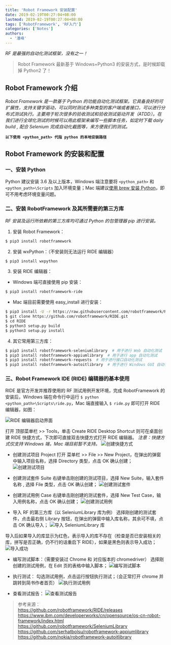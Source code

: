 ```yaml
---
title: 'Robot Framework 安装配置'
date: 2019-02-19T00:27:04+08:00
lastmod: 2019-02-19T00:27:04+08:00
tags: ['RobotFramework', 'RF入门']
categories: ['Notes']
authors:
  - '潘峰'
---
```


_RF 是最强的自动化测试框架，没有之一！_

> Robot Framework 最新基于 Windows+Python3 的安装方式，是时候卸载掉 Python2 了！

## Robot Framework 介绍

_Robot Framework 是一款基于 Python 的功能自动化测试框架。它具备良好的可扩展性，支持关键字驱动，可以同时测试多种类型的客户端或者接口，可以进行分布式测试执行。主要用于轮次很多的验收测试和验收测试驱动开发（ATDD）。在我们进行全球化测试的时候可以用此框架来编写一些脚本任务，如定时下载 daily build , 配合 Selenium 完成自动化截图等，来方便我们的测试。_

**`以下使用 <python_path> 代指 python 的本地安装路径`**

## Robot Framework 的安装和配置

### 一、安装 Python

Python 建议安装 3.6 及以上版本，Windows 端注意要将 `<python_path>` 和 `<python_path>\Scripts` 加入环境变量；Mac 端建议[使用 brew 安装 Python](https://www.baidu.com/s?ie=utf-8&f=8&rsv_bp=1&tn=baidu&wd=%E4%BD%BF%E7%94%A8%20brew%20%E5%AE%89%E8%A3%85%20Python&oq=brew%25E5%25AE%2589%25E8%25A3%2585python&rsv_pq=8d4db15d00059a50&rsv_t=5c05WE34UHzDid5UVd7%2BBJWL%2FYI9X%2FimL17iCKjjZmNoOutHI%2FNSt0CiT7M&rqlang=cn&rsv_enter=1&inputT=785&rsv_sug3=44&rsv_sug1=27&rsv_sug7=100&rsv_sug2=0&rsv_sug4=1445)，即可不用考虑环境变量问题。

### 二、安装 RobotFramework 及其所需要的第三方库

_RF 安装及运行所依赖的第三方库均可通过 Python 的包管理器 pip 进行安装。_

1. 安装 Robot Framework：

```bash
$ pip3 install robotframework
```

2. 安装 wxPython：（不安装则无法运行 RIDE 编辑器）

```bash
$ pip3 install wxpython
```

3. 安装 RIDE 编辑器：

- Windows 端可直接使用 pip 安装：

```bash
$ pip3 install robotframework-ride
```

- Mac 端目前需要使用 easy_install 进行安装：

```bash
$ pip3 install -U -r https://raw.githubusercontent.com/robotframework/RIDE/master/requirements.txt
$ git clone https://github.com/robotframework/RIDE.git
$ cd RIDE
$ python3 setup.py build
$ python3 setup.py install
```

4. 其它常用第三方库：

```bash
$ pip3 install robotframework-seleniumlibrary  # 用于进行 Web 自动化测试
$ pip3 install robotframework-appiumlibrary  # 用于进行 app 自动化测试
$ pip3 install robotframework-requests  # 用于进行接口自动化测试
$ pip3 install robotframework-autoitlibrary  # 用于进行 Windows GUI 自动化测试（专用于 Windows 系统，安装时需要管理员权限）
```

### 三、Robot Framework IDE (RIDE) 编辑器的基本使用

RIDE 是官方开发并推荐使用的 RF 测试用例开发环境，完成 RobotFramework 的安装后，Windows 端在命令行中运行 `$ python <python_path>\Scripts\ride.py`，Mac 端直接输入 `$ ride.py` 即可打开 RIDE 编辑器，如图：

![RIDE 编辑器启动界面](https://cdn.jsdelivr.net/gh/fy975713384/cloud-img@main/blog/20201119124706.png)

打开 顶部菜单栏 >> Tools，单击 Create RIDE Desktop Shortcut 则可在桌面创建 RIDE 快捷方式，下次即可直接双击快捷方式打开 RIDE 编辑器。
_注意：快捷方式仅支持 Windows 端，Mac 端目前暂不支持。_
![创建快捷方式](https://cdn.jsdelivr.net/gh/fy975713384/cloud-img@main/blog/20201119124725.png)

- 创建测试项目 Project
  打开 菜单栏 >> File >> New Project，在弹出的弹窗中输入项目名称，选择 Directory 类型，点击 OK 确认创建；
  ![创建测试项目](https://cdn.jsdelivr.net/gh/fy975713384/cloud-img@main/blog/20201119124740.png)

- 创建测试套件 Suite
  右键单击刚创建的测试项目，选择 New Suite，输入套件名称 , 选择 File 类型，点击 OK 确认创建；
  ![创建测试套件](https://cdn.jsdelivr.net/gh/fy975713384/cloud-img@main/blog/20201119124801.png)

- 创建测试用例 Case
  右键单击刚创建的测试套件，选择 New Test Case，输入用例名称，点击 OK 确认创建；
  ![创建测试用例](https://cdn.jsdelivr.net/gh/fy975713384/cloud-img@main/blog/20201119124819.png)

- 导入 RF 的第三方库（以 SeleniumLibrary 库为例）
  选择刚创建的测试套件，点击最右侧 Library 按钮，在弹出的弹窗中输入库名称，其余可不填，点击 OK 确认导入；
  ![导入 SeleniumLibrary 库](https://cdn.jsdelivr.net/gh/fy975713384/cloud-img@main/blog/20201119124841.png)

导入后如果导入的库显示为红色，表示导入的库不存在（检查是否已安装相关的库，拼写是否正确，仍不行的话重启下 RIDE），如果是黑色则表示导入成功；
![导入成功](https://cdn.jsdelivr.net/gh/fy975713384/cloud-img@main/blog/20201119124906.png)

- 编写测试脚本：（需要安装过 Chrome 和 对应版本的 chromedriver）
  选择刚创建的测试用例，在 Edit 页的表格中输入脚本；
  ![编写测试脚本](https://cdn.jsdelivr.net/gh/fy975713384/cloud-img@main/blog/20201119124926.png)
- 执行测试：
  勾选测试用例，点击运行按钮执行测试；（会正常打开 chrome 并跳转到简书作者首页）
  ![执行测试用例](https://cdn.jsdelivr.net/gh/fy975713384/cloud-img@main/blog/20201119124945.png)

- 查看测试报告：
  ![查看测试报告](https://cdn.jsdelivr.net/gh/fy975713384/cloud-img@main/blog/20201119125004.png)

> 参考来源：  
> https://github.com/robotframework/RIDE/releases  
> https://www.ibm.com/developerworks/cn/opensource/os-cn-robot-framework/index.html  
> https://github.com/robotframework/SeleniumLibrary  
> https://github.com/serhatbolsu/robotframework-appiumlibrary  
> https://github.com/nokia/robotframework-autoitlibrary
